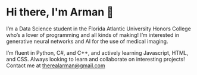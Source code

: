 # Hi there, I'm Arman 👋

I’m a Data Science student in the Florida Atlantic University Honors College who’s a lover of programming and all kinds of making! I’m interested in generative neural networks and AI for the use of medical imaging.

I’m fluent in Python, C#, and C++, and actively learning Javascript, HTML, and CSS. Always looking to learn and collaborate on interesting projects! Contact me at therealarman@gmail.com
